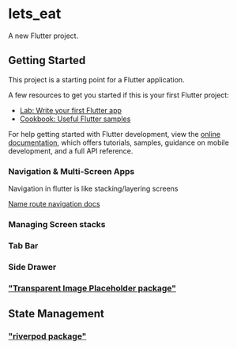 # lets_eat

A new Flutter project.

## Getting Started

This project is a starting point for a Flutter application.

A few resources to get you started if this is your first Flutter project:

- [Lab: Write your first Flutter app](https://docs.flutter.dev/get-started/codelab)
- [Cookbook: Useful Flutter samples](https://docs.flutter.dev/cookbook)

For help getting started with Flutter development, view the
[online documentation](https://docs.flutter.dev/), which offers tutorials,
samples, guidance on mobile development, and a full API reference.

### Navigation & Multi-Screen Apps

Navigation in flutter is like stacking/layering  screens

[Name route navigation docs](https://docs.flutter.dev/development/ui/navigation#using-named-routes "not recommended")

### Managing Screen stacks

### Tab Bar

### Side Drawer

### ["Transparent Image Placeholder package"](https://pub.dev/packages/transparent_image/install)

## State Management

### ["riverpod package"]()

